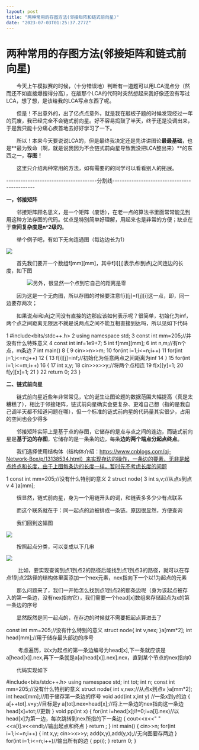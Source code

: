 ```yaml
---
layout: post
title: "两种常用的存图方法(邻接矩阵和链式前向星)"
date: "2023-07-03T01:25:37.277Z"
---
```

两种常用的存图方法(邻接矩阵和链式前向星)
=====================

　　今天上午模拟赛的时候，（十分错误地）判断有一道题可以用LCA混点分（然而还不如直接爆搜得分高），在敲那个LCA的代码时突然想起来我好像还没有写过LCA，想了想，是该给我的LCA写点东西了呢。

　　但是！不出意外的，出了亿点点意外，就是我在敲板子题的时候发现经过一年的荒废，我已经完全不会链式前向星。好不容易捣鼓了半天，终于还是没调出来，于是我只能十分痛心疾首地去好好学习了一下。

　　所以！本来今天要说说LCA的，但是最终我决定还是先讲讲图论**最最基础**，也是**最为致命（啊，就是说我因为不会链式前向星导致我没把LCA整出来）**的东西之一，**存图！**

　　这里只介绍两种常用的方法，如有需要的的同学可以看看别人的拓展。

\--------------------------------------分割线---------------------------------------------

**一，邻接矩阵**

　　邻接矩阵顾名思义，是一个矩阵（废话），在老一点的算法书里面常常能见到用这种方法存图的代码。优点是特别简单好理解，用起来也是非常的方便；缺点在于**空间复杂度是n^2级的**。

　　举个例子吧，有如下无向连通图（每边边长为1）

![](https://img2023.cnblogs.com/blog/1965215/202306/1965215-20230630210645290-136242380.png)

　　首先我们要开一个数组f\[mm\]\[mm\]，其中f\[i\]\[j\]表示点i到点j之间连边的长度，如下图

　　　　![](https://img2023.cnblogs.com/blog/1965215/202306/1965215-20230630212106817-200434626.png)另外，很显然一个点到它自己的距离是零

　　因为这是一个无向图，所以存图的时候要注意f\[i\]\[j\]=f\[j\]\[i\]这一点，即，同一边要存两次；

　　如果说点i和点j之间没有直接的边那应该如何表示呢？很简单，初始化为inf，两个点之间距离无限远不就是说两点之间不能互相直接到达吗，所以见如下代码

 1 #include<bits/stdc++.h>
 2 using namespace std;
 3 const int mm=205;//并没有什么特殊意义
 4 const int inf=1e9+7;
 5 int f\[mm\]\[mm\];
 6 int n,m;//有n个点，m条边 
 7 int main()
 8 {
 9     cin>>n>>m;
10     for(int i=1;i<=n;i++)
11     for(int j=1;j<=n;j++)
12     {
13         f\[i\]\[j\]=inf;//初始化为任意两点之间距离为inf 
14      } 
15     for(int i=1;i<=m;i++)
16     {
17         int x,y;
18         cin>>x>>y;//将两个点相连 
19         f\[x\]\[y\]=1;
20         f\[y\]\[x\]=1;
21      } 
22     return 0;
23 }

**二、链式前向星**

　　链式前向星近些年非常常见，它的诞生让图论题的数据范围大幅提高（真是太糟糕了），相比于邻接矩阵，链式前向星确实会更复杂、更难自己想（指的是我自己调半天都不知道问题在哪），但一个标准的链式前向星的代码量其实很少，占用的空间也会少得多

　　邻接矩阵实际上是基于点的存图，它储存的是点与点之间的连边，而链式前向星是**基于边的存图**，它储存的是一条条的边，每条**边的两个端点分起点终点**。

　　我们选择使用结构体（结构体介绍：https://www.cnblogs.com/qj-Network-Box/p/13138534.html）来实现存边的操作，一条边的要素，无非是起点终点和长度，由于上图每条边的长度一样，暂时先不考虑长度的问题

1 const int mm=205;//没有什么特别的意义 
2 struct node{
3     int s,v;//从点s到点v 
4 }a\[mm\];

　　很显然，链式前向星，身为一个用链开头的词，和链表多多少少有点联系

　　而这个联系就在于：同一起点的边被排成一条链。原因很显然，方便查询

　　我们回到这幅图

![](https://img2023.cnblogs.com/blog/1965215/202306/1965215-20230630210645290-136242380.png)

　　按照起点分类，可以变成以下几串

![](https://img2023.cnblogs.com/blog/1965215/202306/1965215-20230630215821321-1454656578.png)

 　　比如，要实现查询到点1到点2的路径后能找到点1到点3的路径，就可以在存点1到点2路径的结构体里面添加一个nex元素，nex指向下一个以1为起点的元素

　　那么问题来了，我们一开始怎么找到点1到点2的那条边呢（身为该起点被存入的第一条边，没有nex指向它），我们需要一个head\[x\]数组来存储起点为x的第一条边的序号

　　显然既然是同一起点的，在存边的时候就不需要把起点算进去了

const int mm=205;//没有什么特别的意义 
struct node{
    int v,nex;
}a\[mm\*2\];
int head\[mm\];//用于储存最头部边的序号 

 　　考虑遍历，以x为起点的第一条边编号为head\[x\],下一条就应该是a\[head\[x\]\].nex,再下一条就是a\[a\[head\[x\]\].nex\].nex，直到某个节点的nex指向0

　　代码实现如下

#include<bits/stdc++.h>
using namespace std;
int tot;
int n; 
const int mm=205;//没有什么特别的意义 
struct node{
    int v,nex;//从点x到点v 
}a\[mm\*2\];
int head\[mm\];//用于储存第一条边的序号 
void add(int x,int y) //一条x到y的边
{
    a\[++tot\].v=y;//目标是y
    a\[tot\].nex=head\[x\];//将上一条边的nex指向这一条边
    head\[x\]=tot;//更新 
} 
void pp(int x)
{
    for(int i=head\[x\];i!=0;i=a\[i\].nex)//以head\[x\]为第一边，每次跳转到nex所指的下一条边 
    {
        cout<<x<<" "<<a\[i\].v<<endl;//输出起点和终点 
    }
    return ;
}
int main()
{
    cin>>n;
    for(int i=1;i<=n;i++)
    {
        int x,y;
        cin>>x>>y;
        add(x,y),add(y,x);//无向图要存两边 
    }
    for(int i=1;i<=n;i++)//输出所有的边 
    {
        pp(i);
    }
    return 0;
}